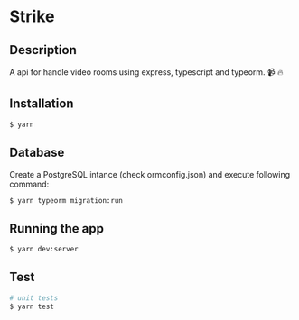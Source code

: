# Strike

## Description

A api for handle video rooms using express, typescript and typeorm. 📹 🔥

## Installation

```bash
$ yarn
```

## Database
Create a PostgreSQL intance (check ormconfig.json) and execute following command:

```bash
$ yarn typeorm migration:run
```

## Running the app

```bash
$ yarn dev:server
```

## Test

```bash
# unit tests
$ yarn test
```
